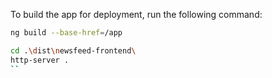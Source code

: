 To build the app for deployment, run the following command:
```bash
ng build --base-href=/app
```

```bash
cd .\dist\newsfeed-frontend\
http-server .
``
